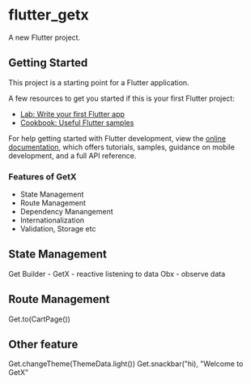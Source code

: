 # flutter_getx

A new Flutter project.

## Getting Started

This project is a starting point for a Flutter application.

A few resources to get you started if this is your first Flutter project:

- [Lab: Write your first Flutter app](https://docs.flutter.dev/get-started/codelab)
- [Cookbook: Useful Flutter samples](https://docs.flutter.dev/cookbook)

For help getting started with Flutter development, view the
[online documentation](https://docs.flutter.dev/), which offers tutorials,
samples, guidance on mobile development, and a full API reference.

### Features of GetX
- State Management
- Route Management
- Dependency Manangement
- Internationalization
- Validation, Storage etc

## State Management
Get Builder - 
GetX - reactive listening to data
Obx - observe data

## Route Management

Get.to(CartPage())

## Other feature
Get.changeTheme(ThemeData.light())
Get.snackbar("hi), "Welcome to GetX"